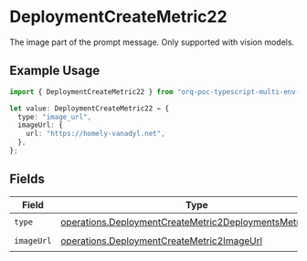 # DeploymentCreateMetric22

The image part of the prompt message. Only supported with vision models.

## Example Usage

```typescript
import { DeploymentCreateMetric22 } from "orq-poc-typescript-multi-env-version/models/operations";

let value: DeploymentCreateMetric22 = {
  type: "image_url",
  imageUrl: {
    url: "https://homely-vanadyl.net",
  },
};
```

## Fields

| Field                                                                                                                                | Type                                                                                                                                 | Required                                                                                                                             | Description                                                                                                                          |
| ------------------------------------------------------------------------------------------------------------------------------------ | ------------------------------------------------------------------------------------------------------------------------------------ | ------------------------------------------------------------------------------------------------------------------------------------ | ------------------------------------------------------------------------------------------------------------------------------------ |
| `type`                                                                                                                               | [operations.DeploymentCreateMetric2DeploymentsMetricsType](../../models/operations/deploymentcreatemetric2deploymentsmetricstype.md) | :heavy_check_mark:                                                                                                                   | N/A                                                                                                                                  |
| `imageUrl`                                                                                                                           | [operations.DeploymentCreateMetric2ImageUrl](../../models/operations/deploymentcreatemetric2imageurl.md)                             | :heavy_check_mark:                                                                                                                   | N/A                                                                                                                                  |